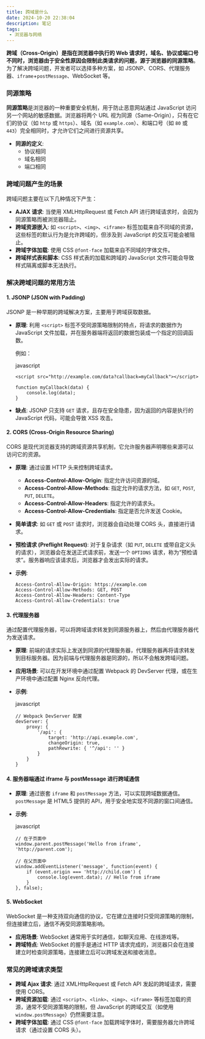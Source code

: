 ```yaml
---
title: 跨域是什么
date: 2024-10-20 22:38:04
description: 笔记
tags:
 - 浏览器与网络
---
```


**跨域（Cross-Origin）**是指在浏览器中执行的 Web 请求时，域名、协议或端口号不同时，浏览器由于安全性原因会限制此类请求的问题，源于浏览器的**同源策略**。为了解决跨域问题，开发者可以选择多种方案，如 JSONP、CORS、代理服务器、`iframe`+`postMessage`、WebSocket 等。

### 同源策略

**同源策略**是浏览器的一种重要安全机制，用于防止恶意网站通过 JavaScript 访问另一个网站的敏感数据。浏览器将两个 URL 视为同源（Same-Origin），只有在它们的协议（如 `http` 或 `https`）、域名（如 `example.com`）、和端口号（如 `80` 或 `443`）完全相同时，才允许它们之间进行资源共享。

- **同源的定义**:
  - 协议相同
  - 域名相同
  - 端口相同

### 跨域问题产生的场景

跨域问题主要在以下几种情况下产生：

- **AJAX 请求**: 当使用 XMLHttpRequest 或 Fetch API 进行跨域请求时，会因为同源策略而被浏览器阻止。
- **跨域资源嵌入**: 如 `<script>`、`<img>`、`<iframe>` 标签加载来自不同域的资源，这些标签的默认行为是允许跨域的，但涉及到 JavaScript 的交互可能会被阻止。
- **跨域字体加载**: 使用 CSS `@font-face` 加载来自不同域的字体文件。
- **跨域样式表和脚本**: CSS 样式表的加载和跨域的 JavaScript 文件可能会导致样式隔离或脚本无法执行。

### 解决跨域问题的常用方法

#### 1.  JSONP (JSON with Padding)

JSONP 是一种早期的跨域解决方案，主要用于跨域获取数据。

- **原理**: 利用 `<script>` 标签不受同源策略限制的特点，将请求的数据作为 JavaScript 文件加载，并在服务器端将返回的数据包装成一个指定的回调函数。

  例如：

  javascript

  ```
  <script src="http://example.com/data?callback=myCallback"></script>
  
  function myCallback(data) {
      console.log(data);
  }
  ```

- **缺点**: JSONP 只支持 `GET` 请求，且存在安全隐患，因为返回的内容是执行的 JavaScript 代码，可能会导致 XSS 攻击。

#### 2. CORS (Cross-Origin Resource Sharing)

CORS 是现代浏览器支持的跨域资源共享机制，它允许服务器声明哪些来源可以访问它的资源。

- **原理**: 通过设置 HTTP 头来控制跨域请求。
  - **Access-Control-Allow-Origin**: 指定允许访问资源的域。
  - **Access-Control-Allow-Methods**: 指定允许的请求方法，如 `GET`, `POST`, `PUT`, `DELETE`。
  - **Access-Control-Allow-Headers**: 指定允许的请求头。
  - **Access-Control-Allow-Credentials**: 指定是否允许发送 Cookie。
- **简单请求**: 如 `GET` 或 `POST` 请求时，浏览器会自动处理 CORS 头，直接进行请求。

- **预检请求 (Preflight Request)**: 对于复杂请求（如 `PUT`, `DELETE` 或带自定义头的请求），浏览器会在发送正式请求前，发送一个 `OPTIONS` 请求，称为“预检请求”。服务器响应该请求后，浏览器才会发出实际的请求。

- **示例**:

  ```http
  Access-Control-Allow-Origin: https://example.com
  Access-Control-Allow-Methods: GET, POST
  Access-Control-Allow-Headers: Content-Type
  Access-Control-Allow-Credentials: true
  ```

#### 3. 代理服务器

通过配置代理服务器，可以将跨域请求转发到同源服务器上，然后由代理服务器代为发送请求。

- **原理**: 前端的请求实际上发送到同源的代理服务器，代理服务器再将请求转发到目标服务器。因为前端与代理服务器是同源的，所以不会触发跨域问题。

- **应用场景**: 可以在开发环境中通过配置 Webpack 的 DevServer 代理，或在生产环境中通过配置 Nginx 反向代理。

- **示例**:

  javascript

  ```
  // Webpack DevServer 配置
  devServer: {
      proxy: {
          '/api': {
              target: 'http://api.example.com',
              changeOrigin: true,
              pathRewrite: { '^/api': '' }
          }
      }
  }
  ```

#### 4. 服务器端通过 iframe 与 postMessage 进行跨域通信

- **原理**: 通过嵌套 `iframe` 和 `postMessage` 方法，可以实现跨域数据通信。`postMessage` 是 HTML5 提供的 API，用于安全地实现不同源的窗口间通信。

- **示例**:

  javascript

  ```
  // 在子页面中
  window.parent.postMessage('Hello from iframe', 'http://parent.com');
  
  // 在父页面中
  window.addEventListener('message', function(event) {
      if (event.origin === 'http://child.com') {
          console.log(event.data); // Hello from iframe
      }
  }, false);
  ```

#### 5. WebSocket

WebSocket 是一种支持双向通信的协议，它在建立连接时只受同源策略的限制，但连接建立后，通信不再受同源策略影响。

- **应用场景**: WebSocket 通常用于实时通信，如聊天应用、在线游戏等。
- **跨域特点**: WebSocket 的握手是通过 HTTP 请求完成的，浏览器只会在连接建立时检查同源策略，连接建立后可以跨域发送和接收消息。

### 常见的跨域请求类型

- **跨域 Ajax 请求**: 通过 XMLHttpRequest 或 Fetch API 发起的跨域请求，需要使用 CORS。
- **跨域资源加载**: 通过 `<script>`、`<link>`、`<img>`、`<iframe>` 等标签加载的资源，通常不受同源策略的限制，但 JavaScript 的跨域交互（如使用 `window.postMessage`）仍然需要注意。
- **跨域字体加载**: 通过 CSS `@font-face` 加载跨域字体时，需要服务器允许跨域请求（通过设置 CORS 头）。
